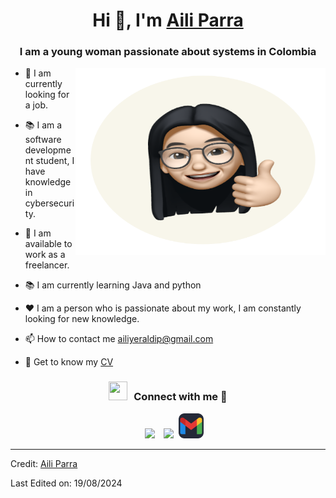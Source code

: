 <h1 align="center">Hi 👋, I'm <a href="https://github.com/Ailiparra" target="blank">
Aili Parra</a></h1>

<h3 align="center">I am a young woman passionate about systems in Colombia</h3>


<a target="_blank" align="center">
  <img align="right" top="500" height="300" width="400" alt="GIF" src="https://github.com/Kathryn-Jie/Kathryn-Jie/blob/main/kathryn.png">
</a>

- :eyes: I am currently looking for a job.

- :books: I am a software development student, I have knowledge in cybersecurity.

- 🤝 I am available to work as a freelancer.

- :books: I am currently learning Java and python

- :heart: I am a person who is passionate about my work, I am constantly looking for new knowledge.

- 📫 How to contact me ailiyeraldip@gmail.com

- 📄 Get to know my <a href="" target="blank">CV</a>

<h3 align="center" > <img src="https://media.giphy.com/media/iY8CRBdQXODJSCERIr/giphy.gif" width="30" height="30" style="margin-right: 10px;">Connect with me 🤝 </h3>

<p align="center">

 <div align="center"  class="icons-social" style="margin-left: 10px;">
      <!-- <a style="margin-left: 10px;"  target="_blank" href="https://www.linkedin.com/in/saurabhmchavan/">
			<img src="https://img.icons8.com/doodle/40/000000/linkedin--v2.png"></a> -->
        <a style="margin-left: 10px;" target="_blank" href="https://github.com/Ailiparra">
		<img src="https://img.icons8.com/doodle/40/000000/github--v1.png"></a>
		<!-- <a style="margin-left: 10px;" target="_blank" href="https://stackoverflow.com/users/12053852/saurabh-chavan?tab=profile">
				<img src="https://img.icons8.com/external-tal-revivo-color-tal-revivo/40/000000/external-stack-overflow-is-a-question-and-answer-site-for-professional-logo-color-tal-revivo.png"></a> -->
	    <a style="margin-left: 10px;" target="_blank" href="https://www.instagram.com/aili_0712/">
			<img src="https://img.icons8.com/doodle/40/000000/instagram-new--v2.png"></a>
		<!-- <a style="margin-left: 10px;" target="_blank" href="https://www.youtube.com/channel/UC-ZdNkKNHC6KguDqNFKO2Nw?view_as=subscriber">
				<img src="https://img.icons8.com/doodle/1x/youtube--v2.png" ></a>-->
        <a style="margin-left: 5px;" target="_blank" href="mailto:ailiyeraldip@gmail.com">
				<img src="https://github.com/tandpfun/skill-icons/blob/main/icons/Gmail-Dark.svg" width="40" height="40" ></a>

        
    
</div>

---

Credit: [Aili Parra](https://github.com/Ailiparra)

Last Edited on: 19/08/2024